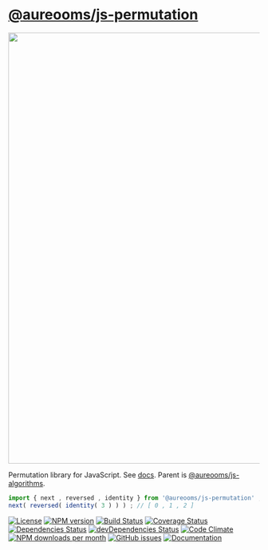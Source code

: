 [@aureooms/js-permutation](https://aureooms.github.io/js-permutation)
==

<img src="https://upload.wikimedia.org/wikipedia/commons/e/e0/Symmetric_group_3;_Cayley_table;_matrices.svg" width="864">

Permutation library for JavaScript.
See [docs](https://aureooms.github.io/js-permutation).
Parent is [@aureooms/js-algorithms](https://github.com/aureooms/js-algorithms).

```js
import { next , reversed , identity } from '@aureooms/js-permutation' ;
next( reversed( identity( 3 ) ) ) ; // [ 0 , 1 , 2 ]
```

[![License](https://img.shields.io/github/license/aureooms/js-permutation.svg?style=flat)](https://raw.githubusercontent.com/aureooms/js-permutation/master/LICENSE)
[![NPM version](https://img.shields.io/npm/v/@aureooms/js-permutation.svg?style=flat)](https://www.npmjs.org/package/@aureooms/js-permutation)
[![Build Status](https://img.shields.io/travis/aureooms/js-permutation.svg?style=flat)](https://travis-ci.org/aureooms/js-permutation)
[![Coverage Status](https://img.shields.io/coveralls/aureooms/js-permutation.svg?style=flat)](https://coveralls.io/r/aureooms/js-permutation)
[![Dependencies Status](https://img.shields.io/david/aureooms/js-permutation.svg?style=flat)](https://david-dm.org/aureooms/js-permutation#info=dependencies)
[![devDependencies Status](https://img.shields.io/david/dev/aureooms/js-permutation.svg?style=flat)](https://david-dm.org/aureooms/js-permutation#info=devDependencies)
[![Code Climate](https://img.shields.io/codeclimate/github/aureooms/js-permutation.svg?style=flat)](https://codeclimate.com/github/aureooms/js-permutation)
[![NPM downloads per month](https://img.shields.io/npm/dm/@aureooms/js-permutation.svg?style=flat)](https://www.npmjs.org/package/@aureooms/js-permutation)
[![GitHub issues](https://img.shields.io/github/issues/aureooms/js-permutation.svg?style=flat)](https://github.com/aureooms/js-permutation/issues)
[![Documentation](https://aureooms.github.io/js-permutation/badge.svg)](https://aureooms.github.io/js-permutation/source.html)
